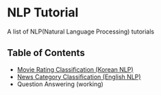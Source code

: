 # NLP Tutorial
A list of NLP(Natural Language Processing) tutorials

## Table of Contents
- [Movie Rating Classification (Korean NLP)](https://github.com/lyeoni/nlp-tutorial/tree/master/movie-rating-classification)
- [News Category Classification (English NLP)](https://github.com/lyeoni/nlp-tutorial/tree/master/news-category-classifcation)
- Question Answering (working)
